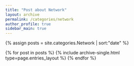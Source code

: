 ```yaml
---
title: "Post about Network"
layout: archive
permalink: /categories/network
author_profile: true
sidebar_main: true
---
```


{% assign posts = site.categories.Network | sort:"date" %}

{% for post in posts %}
  {% include archive-single.html type=page.entries_layout %}
{% endfor %}

